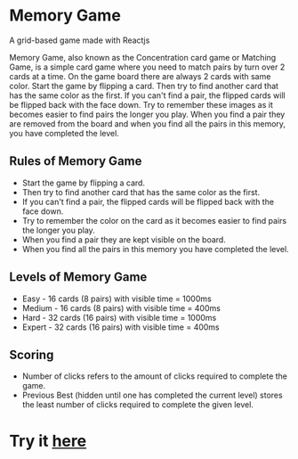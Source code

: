 # Memory Game
A grid-based game made with Reactjs 

Memory Game, also known as the Concentration card game or Matching Game, is a simple card game where you need to match pairs by turn over 2 cards at a time. On the game board there are always 2 cards with same color. Start the game by flipping a card. Then try to find another card that has the same color as the first. If you can't find a pair, the flipped cards will be flipped back with the face down. Try to remember these images as it becomes easier to find pairs the longer you play. When you find a pair they are removed from the board and when you find all the pairs in this memory, you have completed the level.


## Rules of Memory Game
- Start the game by flipping a card.
- Then try to find another card that has the same color as the first.
- If you can't find a pair, the flipped cards will be flipped back with the face down. 
- Try to remember the color on the card as it becomes easier to find pairs the longer you play.
- When you find a pair they are kept visible on the board.
- When you find all the pairs in this memory you have completed the level.

## Levels of Memory Game
- Easy - 16 cards (8 pairs) with visible time  = 1000ms
- Medium - 16 cards (8 pairs) with visible time  = 400ms
- Hard - 32 cards (16 pairs) with visible time = 1000ms
- Expert - 32 cards (16 pairs) with visible time  = 400ms

## Scoring 
- Number of clicks refers to the amount of clicks required to complete the game.
- Previous Best (hidden until one has completed the current level) stores the least number of clicks required to  complete the given level.

# Try it [here](https://0mesh.github.io/memory_game/)

